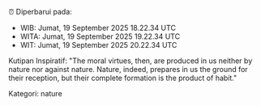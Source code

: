 ⏰ Diperbarui pada:
- WIB: Jumat, 19 September 2025 18.22.34 UTC
- WITA: Jumat, 19 September 2025 19.22.34 UTC
- WIT: Jumat, 19 September 2025 20.22.34 UTC

Kutipan Inspiratif:
"The moral virtues, then, are produced in us neither by nature nor against nature. Nature, indeed, prepares in us the ground for their reception, but their complete formation is the product of habit."


Kategori: nature

